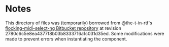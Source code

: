# Notes

This directory of files was (temporarily) borrowed from @the-t-in-rtf's
[flocking-midi-select-ng Bitbucket repository](https://bitbucket.org/duhrer/flocking-midi-select-ng/)
at revision 2780c6c5e8ea4377f8b03b8333716a1c031d35ed.
Some modifications were made to prevent errors when instantiating the component.
